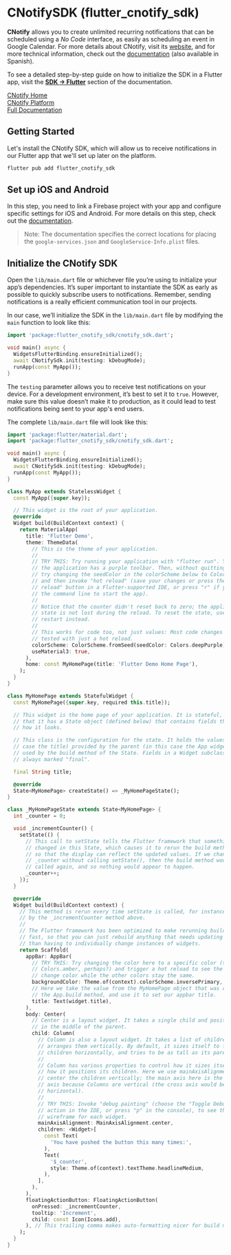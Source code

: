 # CNotifySDK (flutter_cnotify_sdk)

**CNotify** allows you to create unlimited recurring notifications that can be scheduled using a *No Code* interface, as easily as scheduling an event in Google Calendar. For more details about CNotify, visit its [website](https://cnotify.me), and for more technical information, check out the [documentation](https://docs.cnotify.me) (also available in Spanish).

To see a detailed step-by-step guide on how to initialize the SDK in a Flutter app, visit the **[SDK → Flutter](https://docs.cnotify.me/#/tutorials/SDKs/flutter/flutter?id=installing-the-cnotify-sdk)** section of the documentation.

[CNotify Home](https://cnotify.me)  
[CNotify Platform](https://app.cnotify.me)  
[Full Documentation](https://docs.cnotify.me/#/tutorials/SDKs/flutter/flutter?id=installing-the-cnotify-sdk)

## Getting Started

Let's install the CNotify SDK, which will allow us to receive notifications in our Flutter app that we'll set up later on the platform.

```bash
flutter pub add flutter_cnotify_sdk
```

## Set up iOS and Android

In this step, you need to link a Firebase project with your app and configure specific settings for iOS and Android. For more details on this step, check out the [documentation](https://docs.cnotify.me/#/tutorials/SDKs/flutter/flutter?id=setting-up-the-cnotify-sdk-for-ios).

> Note: The documentation specifies the correct locations for placing the `google-services.json` and `GoogleService-Info.plist` files.

## Initialize the CNotify SDK

Open the `lib/main.dart` file or whichever file you’re using to initialize your app’s dependencies. It’s super important to instantiate the SDK as early as possible to quickly subscribe users to notifications. Remember, sending notifications is a really efficient communication tool in our projects.

In our case, we’ll initialize the SDK in the `lib/main.dart` file by modifying the `main` function to look like this:

```dart
import 'package:flutter_cnotify_sdk/cnotify_sdk.dart';

void main() async {
  WidgetsFlutterBinding.ensureInitialized();
  await CNotifySdk.init(testing: kDebugMode);
  runApp(const MyApp());
}
```

The `testing` parameter allows you to receive test notifications on your device. For a development environment, it’s best to set it to `true`. However, make sure this value doesn’t make it to production, as it could lead to test notifications being sent to your app's end users.

The complete `lib/main.dart` file will look like this:

```dart
import 'package:flutter/material.dart';
import 'package:flutter_cnotify_sdk/cnotify_sdk.dart';

void main() async {
  WidgetsFlutterBinding.ensureInitialized();
  await CNotifySdk.init(testing: kDebugMode);
  runApp(const MyApp());
}

class MyApp extends StatelessWidget {
  const MyApp({super.key});

  // This widget is the root of your application.
  @override
  Widget build(BuildContext context) {
    return MaterialApp(
      title: 'Flutter Demo',
      theme: ThemeData(
        // This is the theme of your application.
        //
        // TRY THIS: Try running your application with "flutter run". You'll see
        // the application has a purple toolbar. Then, without quitting the app,
        // try changing the seedColor in the colorScheme below to Colors.green
        // and then invoke "hot reload" (save your changes or press the "hot
        // reload" button in a Flutter-supported IDE, or press "r" if you used
        // the command line to start the app).
        //
        // Notice that the counter didn't reset back to zero; the application
        // state is not lost during the reload. To reset the state, use hot
        // restart instead.
        //
        // This works for code too, not just values: Most code changes can be
        // tested with just a hot reload.
        colorScheme: ColorScheme.fromSeed(seedColor: Colors.deepPurple),
        useMaterial3: true,
      ),
      home: const MyHomePage(title: 'Flutter Demo Home Page'),
    );
  }
}

class MyHomePage extends StatefulWidget {
  const MyHomePage({super.key, required this.title});

  // This widget is the home page of your application. It is stateful, meaning
  // that it has a State object (defined below) that contains fields that affect
  // how it looks.

  // This class is the configuration for the state. It holds the values (in this
  // case the title) provided by the parent (in this case the App widget) and
  // used by the build method of the State. Fields in a Widget subclass are
  // always marked "final".

  final String title;

  @override
  State<MyHomePage> createState() => _MyHomePageState();
}

class _MyHomePageState extends State<MyHomePage> {
  int _counter = 0;

  void _incrementCounter() {
    setState(() {
      // This call to setState tells the Flutter framework that something has
      // changed in this State, which causes it to rerun the build method below
      // so that the display can reflect the updated values. If we changed
      // _counter without calling setState(), then the build method would not be
      // called again, and so nothing would appear to happen.
      _counter++;
    });
  }

  @override
  Widget build(BuildContext context) {
    // This method is rerun every time setState is called, for instance as done
    // by the _incrementCounter method above.
    //
    // The Flutter framework has been optimized to make rerunning build methods
    // fast, so that you can just rebuild anything that needs updating rather
    // than having to individually change instances of widgets.
    return Scaffold(
      appBar: AppBar(
        // TRY THIS: Try changing the color here to a specific color (to
        // Colors.amber, perhaps?) and trigger a hot reload to see the AppBar
        // change color while the other colors stay the same.
        backgroundColor: Theme.of(context).colorScheme.inversePrimary,
        // Here we take the value from the MyHomePage object that was created by
        // the App.build method, and use it to set our appbar title.
        title: Text(widget.title),
      ),
      body: Center(
        // Center is a layout widget. It takes a single child and positions it
        // in the middle of the parent.
        child: Column(
          // Column is also a layout widget. It takes a list of children and
          // arranges them vertically. By default, it sizes itself to fit its
          // children horizontally, and tries to be as tall as its parent.
          //
          // Column has various properties to control how it sizes itself and
          // how it positions its children. Here we use mainAxisAlignment to
          // center the children vertically; the main axis here is the vertical
          // axis because Columns are vertical (the cross axis would be
          // horizontal).
          //
          // TRY THIS: Invoke "debug painting" (choose the "Toggle Debug Paint"
          // action in the IDE, or press "p" in the console), to see the
          // wireframe for each widget.
          mainAxisAlignment: MainAxisAlignment.center,
          children: <Widget>[
            const Text(
              'You have pushed the button this many times:',
            ),
            Text(
              '$_counter',
              style: Theme.of(context).textTheme.headlineMedium,
            ),
          ],
        ),
      ),
      floatingActionButton: FloatingActionButton(
        onPressed: _incrementCounter,
        tooltip: 'Increment',
        child: const Icon(Icons.add),
      ), // This trailing comma makes auto-formatting nicer for build methods.
    );
  }
}
```
